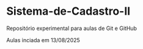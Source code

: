 # Sistema-de-Cadastro-II
Repositório experimental para aulas de Git e GitHub

Aulas inciada em 13/08/2025
